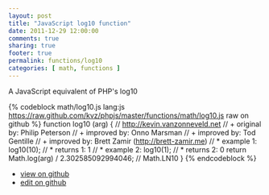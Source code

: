 ```yaml
---
layout: post
title: "JavaScript log10 function"
date: 2011-12-29 12:00:00
comments: true
sharing: true
footer: true
permalink: functions/log10
categories: [ math, functions ]
---
```

A JavaScript equivalent of PHP's log10
<!-- more -->
{% codeblock math/log10.js lang:js https://raw.github.com/kvz/phpjs/master/functions/math/log10.js raw on github %}
function log10 (arg) {
    // http://kevin.vanzonneveld.net
    // +   original by: Philip Peterson
    // +   improved by: Onno Marsman
    // +   improved by: Tod Gentille
    // +   improved by: Brett Zamir (http://brett-zamir.me)
    // *     example 1: log10(10);
    // *     returns 1: 1
    // *     example 2: log10(1);
    // *     returns 2: 0
    return Math.log(arg) / 2.302585092994046; // Math.LN10
}
{% endcodeblock %}
<ul>
 <li><a href="https://github.com/kvz/phpjs/blob/master/functions/math/log10.js">view on github</a></li>
 <li><a href="https://github.com/kvz/phpjs/edit/master/functions/math/log10.js">edit on github</a></li>
</ul>
